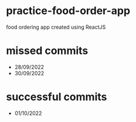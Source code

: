 # practice-food-order-app
 food ordering app created using ReactJS

# missed commits
- 28/09/2022
- 30/09/2022

# successful commits
- 01/10/2022